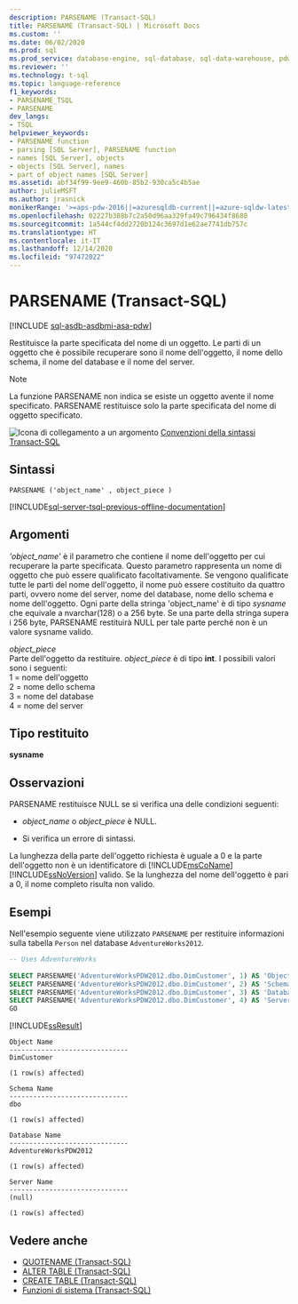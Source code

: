 ```yaml
---
description: PARSENAME (Transact-SQL)
title: PARSENAME (Transact-SQL) | Microsoft Docs
ms.custom: ''
ms.date: 06/02/2020
ms.prod: sql
ms.prod_service: database-engine, sql-database, sql-data-warehouse, pdw
ms.reviewer: ''
ms.technology: t-sql
ms.topic: language-reference
f1_keywords:
- PARSENAME_TSQL
- PARSENAME
dev_langs:
- TSQL
helpviewer_keywords:
- PARSENAME function
- parsing [SQL Server], PARSENAME function
- names [SQL Server], objects
- objects [SQL Server], names
- part of object names [SQL Server]
ms.assetid: abf34f99-9ee9-460b-85b2-930ca5c4b5ae
author: julieMSFT
ms.author: jrasnick
monikerRange: '>=aps-pdw-2016||=azuresqldb-current||=azure-sqldw-latest||>=sql-server-2016||>=sql-server-linux-2017||=azuresqldb-mi-current'
ms.openlocfilehash: 02227b388b7c2a50d96aa329fa49c796434f8680
ms.sourcegitcommit: 1a544cf4dd2720b124c3697d1e62ae7741db757c
ms.translationtype: HT
ms.contentlocale: it-IT
ms.lasthandoff: 12/14/2020
ms.locfileid: "97472022"
---
```

# <a name="parsename-transact-sql"></a>PARSENAME (Transact-SQL)
[!INCLUDE [sql-asdb-asdbmi-asa-pdw](../../includes/applies-to-version/sql-asdb-asdbmi-asa-pdw.md)]

  Restituisce la parte specificata del nome di un oggetto. Le parti di un oggetto che è possibile recuperare sono il nome dell'oggetto, il nome dello schema, il nome del database e il nome del server. 
  
> [!NOTE]  
>  La funzione PARSENAME non indica se esiste un oggetto avente il nome specificato. PARSENAME restituisce solo la parte specificata del nome di oggetto specificato.  
  
 ![Icona di collegamento a un argomento](../../database-engine/configure-windows/media/topic-link.gif "Icona di collegamento a un argomento") [Convenzioni della sintassi Transact-SQL](../../t-sql/language-elements/transact-sql-syntax-conventions-transact-sql.md)  
  
## <a name="syntax"></a>Sintassi  
  
```syntaxsql 
PARSENAME ('object_name' , object_piece )
```  
  
[!INCLUDE[sql-server-tsql-previous-offline-documentation](../../includes/sql-server-tsql-previous-offline-documentation.md)]

## <a name="arguments"></a>Argomenti

*'object_name'* è il parametro che contiene il nome dell'oggetto per cui recuperare la parte specificata. Questo parametro rappresenta un nome di oggetto che può essere qualificato facoltativamente. Se vengono qualificate tutte le parti del nome dell'oggetto, il nome può essere costituito da quattro parti, ovvero nome del server, nome del database, nome dello schema e nome dell'oggetto.  Ogni parte della stringa 'object_name' è di tipo *sysname* che equivale a nvarchar(128) o a 256 byte. Se una parte della stringa supera i 256 byte, PARSENAME restituirà NULL per tale parte perché non è un valore sysname valido.
  
*object_piece*  
Parte dell'oggetto da restituire. *object_piece* è di tipo **int**. I possibili valori sono i seguenti:  
    1 = nome dell'oggetto  
    2 = nome dello schema  
    3 = nome del database  
    4 = nome del server  
  
## <a name="return-type"></a>Tipo restituito

 **sysname**
  
## <a name="remarks"></a>Osservazioni

 PARSENAME restituisce NULL se si verifica una delle condizioni seguenti:  
  
-   *object_name* o *object_piece* è NULL.  
  
-   Si verifica un errore di sintassi.  
  
 La lunghezza della parte dell'oggetto richiesta è uguale a 0 e la parte dell'oggetto non è un identificatore di [!INCLUDE[msCoName](../../includes/msconame-md.md)] [!INCLUDE[ssNoVersion](../../includes/ssnoversion-md.md)] valido. Se la lunghezza del nome dell'oggetto è pari a 0, il nome completo risulta non valido.  
  
## <a name="examples"></a>Esempi

 Nell'esempio seguente viene utilizzato `PARSENAME` per restituire informazioni sulla tabella `Person` nel database `AdventureWorks2012`.  
  
```sql  
-- Uses AdventureWorks  
  
SELECT PARSENAME('AdventureWorksPDW2012.dbo.DimCustomer', 1) AS 'Object Name';  
SELECT PARSENAME('AdventureWorksPDW2012.dbo.DimCustomer', 2) AS 'Schema Name';  
SELECT PARSENAME('AdventureWorksPDW2012.dbo.DimCustomer', 3) AS 'Database Name';  
SELECT PARSENAME('AdventureWorksPDW2012.dbo.DimCustomer', 4) AS 'Server Name';  
GO  
```  
  
 [!INCLUDE[ssResult](../../includes/ssresult-md.md)]  
```
Object Name
------------------------------
DimCustomer

(1 row(s) affected)

Schema Name
------------------------------
dbo

(1 row(s) affected)

Database Name
------------------------------
AdventureWorksPDW2012

(1 row(s) affected)

Server Name
------------------------------
(null)

(1 row(s) affected)
```
  
## <a name="see-also"></a>Vedere anche

- [QUOTENAME &#40;Transact-SQL&#41;](../../t-sql/functions/quotename-transact-sql.md)  
- [ALTER TABLE &#40;Transact-SQL&#41;](../../t-sql/statements/alter-table-transact-sql.md)   
- [CREATE TABLE &#40;Transact-SQL&#41;](../../t-sql/statements/create-table-transact-sql.md)   
- [Funzioni di sistema &#40;Transact-SQL&#41;](../../relational-databases/system-functions/system-functions-category-transact-sql.md)  
  
  

